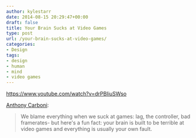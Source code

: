```yaml
---
author: kylestarr
date: 2014-08-15 20:29:47+00:00
draft: false
title: Your Brain Sucks at Video Games
type: post
url: /your-brain-sucks-at-video-games/
categories:
- Design
tags:
- design
- human
- mind
- video games
---
```


<https://www.youtube.com/watch?v=drPBIiuSWso>

[Anthony Carboni](https://www.youtube.com/watch?v=drPBIiuSWso):

> We blame everything when we suck at games: lag, the controller, bad framerates- but here's a fun fact: your brain is built to be terrible at video games and everything is usually your own fault.
